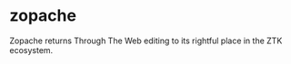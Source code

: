 zopache
=======

Zopache returns Through The Web editing to its rightful place in the ZTK ecosystem. 

